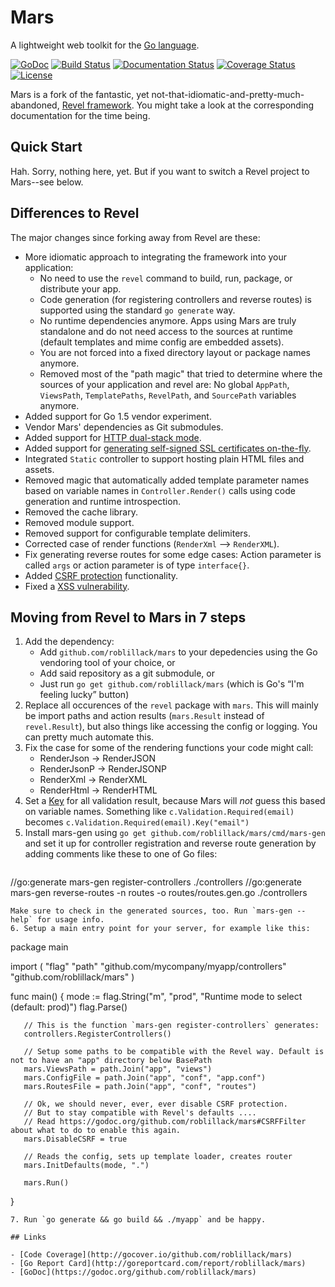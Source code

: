# Mars

A lightweight web toolkit for the [Go language](http://www.golang.org).

[![GoDoc](http://godoc.org/github.com/roblillack/mars?status.svg)](http://godoc.org/github.com/roblillack/mars)
[![Build Status](https://secure.travis-ci.org/roblillack/mars.svg?branch=master)](http://travis-ci.org/roblillack/mars)
[![Documentation Status](https://readthedocs.org/projects/mars/badge/?version=latest)](http://mars.readthedocs.org/en/latest/?badge=latest)
[![Coverage Status](https://coveralls.io/repos/github/roblillack/mars/badge.svg?branch=master)](https://coveralls.io/github/roblillack/mars?branch=master)
[![License](https://img.shields.io/badge/license-MIT-blue.svg)](LICENSE)

Mars is a fork of the fantastic, yet not-that-idiomatic-and-pretty-much-abandoned, [Revel framework](https://github.com/revel/revel). You might take a look at the corresponding documentation for the time being.

## Quick Start

Hah. Sorry, nothing here, yet. But if you want to switch a Revel project to Mars--see below.

## Differences to Revel

The major changes since forking away from Revel are these:

- More idiomatic approach to integrating the framework into your application:
    + No need to use the `revel` command to build, run, package, or distribute your app.
    + Code generation (for registering controllers and reverse routes) is supported using the standard `go generate` way.
    + No runtime dependencies anymore. Apps using Mars are truly standalone and do not need access to the sources at runtime (default templates and mime config are embedded assets).
    + You are not forced into a fixed directory layout or package names anymore.
    + Removed most of the "path magic" that tried to determine where the sources of your application and revel are: No global `AppPath`, `ViewsPath`, `TemplatePaths`, `RevelPath`, and `SourcePath` variables anymore.
- Added support for Go 1.5 vendor experiment.
- Vendor Mars' dependencies as Git submodules.
- Added support for [HTTP dual-stack mode](https://github.com/roblillack/mars/issues/6).
- Added support for [generating self-signed SSL certificates on-the-fly](https://github.com/roblillack/mars/issues/6).
- Integrated `Static` controller to support hosting plain HTML files and assets.
- Removed magic that automatically added template parameter names based on variable names in `Controller.Render()` calls using code generation and runtime introspection.
- Removed the cache library.
- Removed module support.
- Removed support for configurable template delimiters.
- Corrected case of render functions (`RenderXml` --> `RenderXML`).
- Fix generating reverse routes for some edge cases: Action parameter is called `args` or action parameter is of type `interface{}`.
- Added [CSRF protection](https://godoc.org/github.com/roblillack/mars#CSRFFilter) functionality.
- Fixed a [XSS vulnerability](https://github.com/roblillack/mars/issues/1).

## Moving from Revel to Mars in 7 steps
1. Add the dependency:
   - Add `github.com/roblillack/mars` to your depedencies using the Go vendoring tool of your choice, or
   - Add said repository as a git submodule, or
   - Just run `go get github.com/roblillack/mars` (which is Go's “I'm feeling lucky” button)
2. Replace all occurences of the `revel` package with `mars`. This will mainly be import paths and
   action results (`mars.Result` instead of `revel.Result`), but also things like accessing the config
   or logging. You can pretty much automate this.
3. Fix the case for some of the rendering functions your code might call:
   - RenderJson -> RenderJSON
   - RenderJsonP -> RenderJSONP
   - RenderXml -> RenderXML
   - RenderHtml -> RenderHTML
4. Set a [Key](https://godoc.org/github.com/roblillack/mars#ValidationResult.Key) for all validation result,
   because Mars will _not_ guess this based on variable names. Something like `c.Validation.Required(email)` becomes
   `c.Validation.Required(email).Key("email")`
5. Install mars-gen using `go get github.com/roblillack/mars/cmd/mars-gen` and set it up for
   controller registration and reverse route generation by adding comments like these to one of Go files:
   ```
//go:generate mars-gen register-controllers ./controllers
//go:generate mars-gen reverse-routes -n routes -o routes/routes.gen.go ./controllers
   ```
   Make sure to check in the generated sources, too. Run `mars-gen --help` for usage info.
6. Setup a main entry point for your server, for example like this:
   ```
   package main

   import (
       "flag"
       "path"
       "github.com/mycompany/myapp/controllers"
       "github.com/roblillack/mars"
   )

   func main() {
       mode := flag.String("m", "prod", "Runtime mode to select (default: prod)")
       flag.Parse()

       // This is the function `mars-gen register-controllers` generates:
       controllers.RegisterControllers()

       // Setup some paths to be compatible with the Revel way. Default is not to have an "app" directory below BasePath
       mars.ViewsPath = path.Join("app", "views")
       mars.ConfigFile = path.Join("app", "conf", "app.conf")
       mars.RoutesFile = path.Join("app", "conf", "routes")

       // Ok, we should never, ever, ever disable CSRF protection.
       // But to stay compatible with Revel's defaults ....
       // Read https://godoc.org/github.com/roblillack/mars#CSRFFilter about what to do to enable this again.
       mars.DisableCSRF = true

       // Reads the config, sets up template loader, creates router
       mars.InitDefaults(mode, ".")

       mars.Run()
   }
   ```
7. Run `go generate && go build && ./myapp` and be happy.

## Links

- [Code Coverage](http://gocover.io/github.com/roblillack/mars)
- [Go Report Card](http://goreportcard.com/report/roblillack/mars)
- [GoDoc](https://godoc.org/github.com/roblillack/mars)
